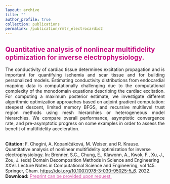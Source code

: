 ```yaml
---
layout: archive
title: ""
author_profile: true
collection: publications
permalink: /publication/rmtr_electrocardio2
---
```


## <span style="color:rgb(199, 21, 133)"> Quantitative analysis of nonlinear multifidelity optimization for inverse electrophysiology. </span>
<div style="text-align: justify">The conductivity of cardiac tissue determines excitation propagation and is important for quantifying ischemia and scar tissue and for building personalized models. Estimating conductivity distributions from endocardial mapping data is computationally challenging due to the computational complexity of the monodomain equations describing the cardiac excitation.
For computing a maximum posterior estimate, we investigate different algorithmic optimization approaches based on adjoint gradient computation: steepest descent, limited memory BFGS, and recursive multilevel trust region methods using mesh hierarchies or heterogeneous model hierarchies. We compare overall performance, asymptotic convergence rate, and pre-asymptotic progress on some examples in order to assess the benefit of multifidelity acceleration.
</div><br />


**Citation:** F. Chegini, A. Kopaničáková, M. Weiser, and R. Krause. Quantitative analysis of nonlinear multifidelity optimization for inverse electrophysiology.  In: Brenner, S.C., Chung, E., Klawonn, A., Kwok, F., Xu, J., Zou, J. (eds) Domain Decomposition Methods in Science and Engineering XXVI. Lecture Notes in Computational Science and Engineering, vol 145. Springer, Cham. https://doi.org/10.1007/978-3-030-95025-5_6. 2022.  <br />
**Download:** <a href="" style="color:rgb(199, 21, 133,0.75);">Preprint can be provided upon request.</a> <br />


